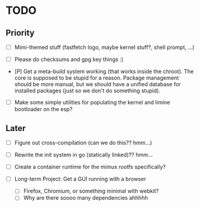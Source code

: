 # TODO

## Priority

- [ ] Mimi-themed stuff (fastfetch logo, maybe kernel stuff?, shell prompt, ...)

- [ ] Please do checksums and gpg key things :)
- [P] Get a meta-build system working (that works inside the chroot). The
  core is supposed to be stupid for a reason. Package management should be more
  manual, but we should have a unified database for installed packages (just so
  we don't do something stupid).
- [ ] Make some simple utilities for populating the kernel and limine
  bootloader on the esp?

## Later

- [ ] Figure out cross-compilation (can we do this?? hmm...)
- [ ] Rewrite the init system in go (statically linked)?? hmm...
- [ ] Create a container runtime for the mimux rootfs specifically?

- [ ] Long-term Project: Get a GUI running with a browser
  - [ ] Firefox, Chromium, or something minimal with webkit?
  - [ ] Why are there soooo many dependencies ahhhhh
